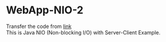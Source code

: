 # WebApp-NIO-2
Transfer the code from [link](http://crunchify.com/java-nio-non-blocking-io-with-server-client-example-java-nio-bytebuffer-and-channels-selector-java-nio-vs-io/)  
This is Java NIO (Non-blocking I/O) with Server-Client Example.
